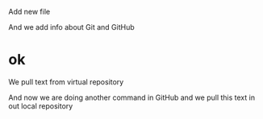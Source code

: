 Add new file

And we add info about Git and GitHub

# ok

We pull text from virtual repository

And now we are doing another command in GitHub and we pull this text in out local repository 
